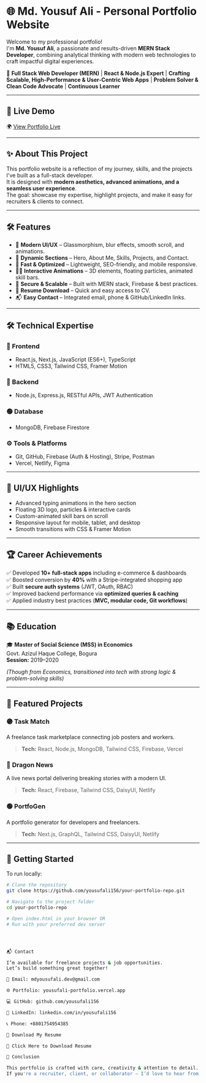 # 🌐 Md. Yousuf Ali - Personal Portfolio Website  

Welcome to my professional portfolio!  
I'm **Md. Yousuf Ali**, a passionate and results-driven **MERN Stack Developer**, combining analytical thinking with modern web technologies to craft impactful digital experiences.  

🚀 **Full Stack Web Developer (MERN)** | **React & Node.js Expert** | **Crafting Scalable, High-Performance & User-Centric Web Apps** | **Problem Solver & Clean Code Advocate** | **Continuous Learner**  

---

## 📌 Live Demo  
🌍 [View Portfolio Live](https://yousufali-portfolio.vercel.app/)  

---

## ✨ About This Project  

This portfolio website is a reflection of my journey, skills, and the projects I've built as a full-stack developer.  
It is designed with **modern aesthetics, advanced animations, and a seamless user experience**.  
The goal: showcase my expertise, highlight projects, and make it easy for recruiters & clients to connect.  

---

## 🛠️ Features  

- 🎨 **Modern UI/UX** – Glassmorphism, blur effects, smooth scroll, and animations.  
- 🧩 **Dynamic Sections** – Hero, About Me, Skills, Projects, and Contact.  
- 🚀 **Fast & Optimized** – Lightweight, SEO-friendly, and mobile responsive.  
- 🧑‍💻 **Interactive Animations** – 3D elements, floating particles, animated skill bars.  
- 🔐 **Secure & Scalable** – Built with MERN stack, Firebase & best practices.  
- 📄 **Resume Download** – Quick and easy access to CV.  
- 📬 **Easy Contact** – Integrated email, phone & GitHub/LinkedIn links.  

---

## 🛠 Technical Expertise  

### 🔷 Frontend  
- React.js, Next.js, JavaScript (ES6+), TypeScript  
- HTML5, CSS3, Tailwind CSS, Framer Motion  

### 🔶 Backend  
- Node.js, Express.js, RESTful APIs, JWT Authentication  

### 🟢 Database  
- MongoDB, Firebase Firestore  

### ⚙️ Tools & Platforms  
- Git, GitHub, Firebase (Auth & Hosting), Stripe, Postman  
- Vercel, Netlify, Figma  

---

## 🎨 UI/UX Highlights  

- Advanced typing animations in the hero section  
- Floating 3D logo, particles & interactive cards  
- Custom-animated skill bars on scroll  
- Responsive layout for mobile, tablet, and desktop  
- Smooth transitions with CSS & Framer Motion  

---

## 🏆 Career Achievements  

✅ Developed **10+ full-stack apps** including e-commerce & dashboards  
✅ Boosted conversion by **40%** with a Stripe-integrated shopping app  
✅ Built **secure auth systems** (JWT, OAuth, RBAC)  
✅ Improved backend performance via **optimized queries & caching**  
✅ Applied industry best practices (**MVC, modular code, Git workflows**)  

---

## 📚 Education  

🎓 **Master of Social Science (MSS) in Economics**  
Govt. Azizul Haque College, Bogura  
**Session:** 2019–2020  

*(Though from Economics, transitioned into tech with strong logic & problem-solving skills)*  

---

## 🚀 Featured Projects  

### 🟣 **Task Match**  
A freelance task marketplace connecting job posters and workers.  
> **Tech:** React, Node.js, MongoDB, Tailwind CSS, Firebase, Vercel  

### 🔵 **Dragon News**  
A live news portal delivering breaking stories with a modern UI.  
> **Tech:** React, Firebase, Tailwind CSS, DaisyUI, Netlify  

### 🟢 **PortfoGen**  
A portfolio generator for developers and freelancers.  
> **Tech:** Next.js, GraphQL, Tailwind CSS, DaisyUI, Netlify  

---

## 📂 Getting Started  

To run locally:  

```bash
# Clone the repository  
git clone https://github.com/yousufali156/your-portfolio-repo.git  

# Navigate to the project folder  
cd your-portfolio-repo  

# Open index.html in your browser OR  
# Run with your preferred dev server  




📬 Contact

I’m available for freelance projects & job opportunities.
Let’s build something great together!

📧 Email: mdyousufali.dev@gmail.com

🌐 Portfolio: yousufali-portfolio.vercel.app

💻 GitHub: github.com/yousufali156

🔗 LinkedIn: linkedin.com/in/yousufali156

📞 Phone: +8801754954385

📄 Download My Resume

🔗 Click Here to Download Resume

🏁 Conclusion

This portfolio is crafted with care, creativity & attention to detail.
If you're a recruiter, client, or collaborator — I’d love to hear from you.